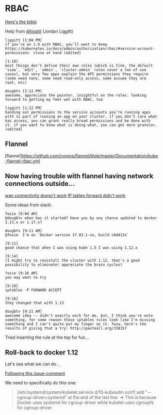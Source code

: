 # RBAC


[Here's the bible](https://kubernetes.io/docs/admin/authorization/rbac/#service-account-permissions)

Help from [@liggitt](https://github.com/liggitt) (Jordan Liggitt)

```
liggitt [1:08 PM] 
if you’re on 1.6 with RBAC, you’ll want to keep https://kubernetes.io/docs/admin/authorization/rbac/#service-account-permissions  close at hand (edited)

[1:10]  
most things don’t define their own roles (which is fine, the default `view`, `edit`, `admin`, `cluster-admin` roles cover a ton of use cases), but very few apps explain the API permissions they require (some need none, some need read-only access, some assume they are root, etc)

dougbtv [1:12 PM] 
awesome, appreciate the pointer, insightful on the roles. looking forward to getting my feet wet with RBAC, too

liggitt [1:12 PM] 
handing out permissions to the service accounts you’re running apps with is part of running an app on your cluster. if you don’t care what has access, you can grant really broad permissions and be done with it. if you want to know what is doing what, you can get more granular. (edited)
```

## Flannel

[flannel]https://github.com/coreos/flannel/blob/master/Documentation/kube-flannel-rbac.yml

## Now having trouble with flannel having network connections outside...

[wan connectivity doesn't work](http://pasteall.org/338143)
[IP tables forward didn't work](http://pasteall.org/338157)

Some ideas from slack:

```
foxie [9:04 AM] 
@dougbtv when has it started? Have you by any chance updated to docker 1.13.x or 1.17.x?

dougbtv [9:11 AM] 
@foxie  I'm on `Docker version 17.03.1-ce, build c6d412e`

[9:11]  
good chance that when I was using kube 1.5 I was using 1.12.x

[9:14]  
(I might try to reinstall the cluster with 1.12, that's a good possibility to eliminate! appreciate the brain cycles)

foxie [9:16 AM] 
you may want to try

[9:16]  
iptables -P FORWARD ACCEPT

[9:16]  
they changed that with 1.13

dougbtv [9:21 AM] 
awesome idea -- didn't exactly work for me, but, I think you're onto something, for some reason those iptables rules look like I'm missing something and I can't quite put my finger on it. fwiw, here's the results of giving that a try: http://pasteall.org/338157
```


Tried inserting the rule at the top for fun...

## Roll-back to docker 1.12

Let's see what we can do... 

[Following this issue-comment](https://github.com/kubernetes/kubeadm/issues/212#issuecomment-291413672)

We need to specifically do this one:

> (/etc/systemd/system/kubelet.service.d/10-kubeadm.conf) add "--cgroup-driver=systemd" at the end of the last line.
=> This is because Docker uses systemd for cgroup-driver while kubelet uses cgroupfs for cgroup-driver.

